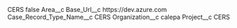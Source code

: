 <?xml version="1.0" encoding="UTF-8"?>
<CustomMetadata xmlns="http://soap.sforce.com/2006/04/metadata" xmlns:xsi="http://www.w3.org/2001/XMLSchema-instance" xmlns:xsd="http://www.w3.org/2001/XMLSchema">
    <label>CERS</label>
    <protected>false</protected>
    <values>
        <field>Area__c</field>
        <value xsi:nil="true"/>
    </values>
    <values>
        <field>Base_Url__c</field>
        <value xsi:type="xsd:string">https://dev.azure.com</value>
    </values>
    <values>
        <field>Case_Record_Type_Name__c</field>
        <value xsi:type="xsd:string">CERS</value>
    </values>
    <values>
        <field>Organization__c</field>
        <value xsi:type="xsd:string">calepa</value>
    </values>
    <values>
        <field>Project__c</field>
        <value xsi:type="xsd:string">CERS</value>
    </values>
</CustomMetadata>
